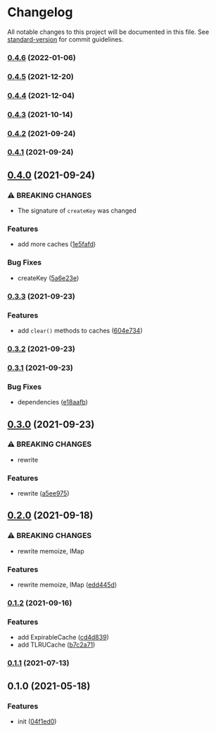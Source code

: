 # Changelog

All notable changes to this project will be documented in this file. See [standard-version](https://github.com/conventional-changelog/standard-version) for commit guidelines.

### [0.4.6](https://github.com/BlackGlory/extra-memoize/compare/v0.4.5...v0.4.6) (2022-01-06)

### [0.4.5](https://github.com/BlackGlory/extra-memoize/compare/v0.4.4...v0.4.5) (2021-12-20)

### [0.4.4](https://github.com/BlackGlory/extra-memoize/compare/v0.4.3...v0.4.4) (2021-12-04)

### [0.4.3](https://github.com/BlackGlory/extra-memoize/compare/v0.4.2...v0.4.3) (2021-10-14)

### [0.4.2](https://github.com/BlackGlory/extra-memoize/compare/v0.4.1...v0.4.2) (2021-09-24)

### [0.4.1](https://github.com/BlackGlory/extra-memoize/compare/v0.4.0...v0.4.1) (2021-09-24)

## [0.4.0](https://github.com/BlackGlory/extra-memoize/compare/v0.3.3...v0.4.0) (2021-09-24)


### ⚠ BREAKING CHANGES

* The signature of `createKey` was changed

### Features

* add more caches ([1e5fafd](https://github.com/BlackGlory/extra-memoize/commit/1e5fafd69011b073bf9eb1dff1ca1d4ca2c07020))


### Bug Fixes

* createKey ([5a6e23e](https://github.com/BlackGlory/extra-memoize/commit/5a6e23e77315ac8e28d212b2e3069eab49658c92))

### [0.3.3](https://github.com/BlackGlory/extra-memoize/compare/v0.3.2...v0.3.3) (2021-09-23)


### Features

* add `clear()` methods to caches ([604e734](https://github.com/BlackGlory/extra-memoize/commit/604e734a96d3d9e7e1a2a36189920905c4ce5cc8))

### [0.3.2](https://github.com/BlackGlory/extra-memoize/compare/v0.3.1...v0.3.2) (2021-09-23)

### [0.3.1](https://github.com/BlackGlory/extra-memoize/compare/v0.3.0...v0.3.1) (2021-09-23)


### Bug Fixes

* dependencies ([e18aafb](https://github.com/BlackGlory/extra-memoize/commit/e18aafb7d949a255ca3b62c95dbabce4ade17a0b))

## [0.3.0](https://github.com/BlackGlory/extra-memoize/compare/v0.2.0...v0.3.0) (2021-09-23)


### ⚠ BREAKING CHANGES

* rewrite

### Features

* rewrite ([a5ee975](https://github.com/BlackGlory/extra-memoize/commit/a5ee97540e6f4fa7e0bafdff2afcf0f0c5feba50))

## [0.2.0](https://github.com/BlackGlory/extra-memoize/compare/v0.1.2...v0.2.0) (2021-09-18)


### ⚠ BREAKING CHANGES

* rewrite memoize, IMap

### Features

* rewrite memoize, IMap ([edd445d](https://github.com/BlackGlory/extra-memoize/commit/edd445dfd79e516b05139fab08dbb3cc5d8eddc1))

### [0.1.2](https://github.com/BlackGlory/extra-memoize/compare/v0.1.1...v0.1.2) (2021-09-16)


### Features

* add ExpirableCache ([cd4d839](https://github.com/BlackGlory/extra-memoize/commit/cd4d839e2fe97ac793f9255ee88b4ecf2c371a82))
* add TLRUCache ([b7c2a71](https://github.com/BlackGlory/extra-memoize/commit/b7c2a7151ad4565a6d1a460fe7ca94c14a7e2b93))

### [0.1.1](https://github.com/BlackGlory/extra-memoize/compare/v0.1.0...v0.1.1) (2021-07-13)

## 0.1.0 (2021-05-18)


### Features

* init ([04f1ed0](https://github.com/BlackGlory/extra-memoize/commit/04f1ed0e85362f57d19a53be1092c9cf130d8557))
